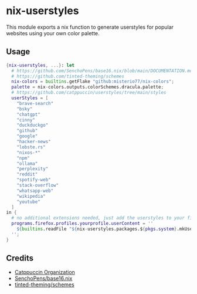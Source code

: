 # nix-userstyles

This module exports a nix function to generate userstyles for popular websites using your own color palette.

## Usage

```nix
{nix-userstyles, ...}: let
  # https://github.com/SenchoPens/base16.nix/blob/main/DOCUMENTATION.md#mkschemeattrs
  # https://github.com/tinted-theming/schemes
  nix-colors = builtins.getFlake "github:misterio77/nix-colors";
  palette = nix-colors.outputs.colorSchemes.dracula.palette;
  # https://github.com/catppuccin/userstyles/tree/main/styles
  userStyles = [
    "brave-search"
    "bsky"
    "chatgpt"
    "cinny"
    "duckduckgo"
    "github"
    "google"
    "hacker-news"
    "lobste.rs"
    "nixos-*"
    "npm"
    "ollama"
    "perplexity"
    "reddit"
    "spotify-web"
    "stack-overflow"
    "whatsapp-web"
    "wikipedia"
    "youtube"
  ]
in {
  # no additional extensions needed, just add the userstyles to your firefox profile userContent
  programs.firefox.profiles.yourprofile.userContent = ''
    ${builtins.readFile "${nix-userstyles.packages.${pkgs.system}.mkUserStyles palette userStyles}"}
  '';
}
```

## Credits

- [Catppuccin Organization](https://github.com/catppuccin)
- [SenchoPens/base16.nix](https://github.com/SenchoPens/base16.nix)
- [tinted-theming/schemes](https://github.com/tinted-theming/schemes)
